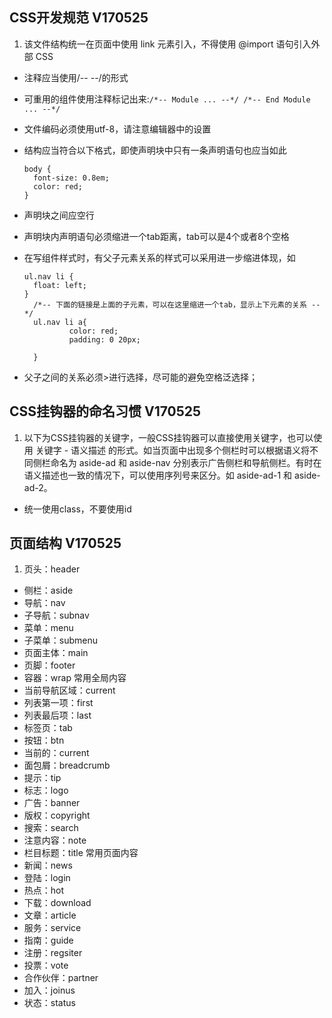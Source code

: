 ## CSS开发规范 V170525

1. 该文件结构统一在页面中使用 link 元素引入，不得使用 @import 语句引入外部 CSS

* 注释应当使用/*-- --*/的形式

* 可重用的组件使用注释标记出来:``/*-- Module ... --*/ /*-- End Module ... --*/``

* 文件编码必须使用utf-8，请注意编辑器中的设置

* 结构应当符合以下格式，即使声明块中只有一条声明语句也应当如此
  ```
  body {
    font-size: 0.8em;
    color: red;
  }
  ```

* 声明块之间应空行

* 声明块内声明语句必须缩进一个tab距离，tab可以是4个或者8个空格
* 在写组件样式时，有父子元素关系的样式可以采用进一步缩进体现，如

  ```
  ul.nav li {
    float: left;
  }
  	/*-- 下面的链接是上面的子元素，可以在这里缩进一个tab，显示上下元素的关系 --*/
  	ul.nav li a{
  	        color: red;
  	        padding: 0 20px;

  	}
  ```

* 父子之间的关系必须>进行选择，尽可能的避免空格泛选择；

## CSS挂钩器的命名习惯 V170525

1. 以下为CSS挂钩器的关键字，一般CSS挂钩器可以直接使用关键字，也可以使用 关键字 - 语义描述 的形式。如当页面中出现多个侧栏时可以根据语义将不同侧栏命名为 aside-ad 和 aside-nav 分别表示广告侧栏和导航侧栏。有时在语义描述也一致的情况下，可以使用序列号来区分。如 aside-ad-1 和 aside-ad-2。

* 统一使用class，不要使用id

## 页面结构 V170525
1. 页头：header
* 侧栏：aside
* 导航：nav
* 子导航：subnav
* 菜单：menu
* 子菜单：submenu
* 页面主体：main
* 页脚：footer
* 容器：wrap
  常用全局内容
* 当前导航区域：current
* 列表第一项：first
* 列表最后项：last
* 标签页：tab
* 按钮：btn
* 当前的：current
* 面包屑：breadcrumb
* 提示：tip
* 标志：logo
* 广告：banner
* 版权：copyright
* 搜索：search
* 注意内容：note
* 栏目标题：title
  常用页面内容
* 新闻：news
* 登陆：login
* 热点：hot
* 下载：download
* 文章：article
* 服务：service
* 指南：guide
* 注册：regsiter
* 投票：vote
* 合作伙伴：partner
* 加入：joinus
* 状态：status

